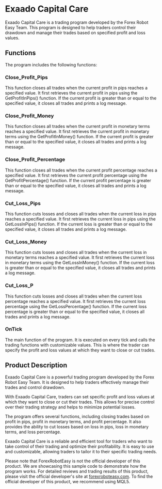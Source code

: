 # Exaado Capital Care

Exaado Capital Care is a trading program developed by the Forex Robot Easy Team. This program is designed to help traders control their drawdown and manage their trades based on specified profit and loss values.

## Functions

The program includes the following functions:

### Close_Profit_Pips

This function closes all trades when the current profit in pips reaches a specified value. It first retrieves the current profit in pips using the GetProfitInPips() function. If the current profit is greater than or equal to the specified value, it closes all trades and prints a log message.

### Close_Profit_Money

This function closes all trades when the current profit in monetary terms reaches a specified value. It first retrieves the current profit in monetary terms using the GetProfitInMoney() function. If the current profit is greater than or equal to the specified value, it closes all trades and prints a log message.

### Close_Profit_Percentage

This function closes all trades when the current profit percentage reaches a specified value. It first retrieves the current profit percentage using the GetProfitPercentage() function. If the current profit percentage is greater than or equal to the specified value, it closes all trades and prints a log message.

### Cut_Loss_Pips

This function cuts losses and closes all trades when the current loss in pips reaches a specified value. It first retrieves the current loss in pips using the GetLossInPips() function. If the current loss is greater than or equal to the specified value, it closes all trades and prints a log message.

### Cut_Loss_Money

This function cuts losses and closes all trades when the current loss in monetary terms reaches a specified value. It first retrieves the current loss in monetary terms using the GetLossInMoney() function. If the current loss is greater than or equal to the specified value, it closes all trades and prints a log message.

### Cut_Loss_P

This function cuts losses and closes all trades when the current loss percentage reaches a specified value. It first retrieves the current loss percentage using the GetLossPercentage() function. If the current loss percentage is greater than or equal to the specified value, it closes all trades and prints a log message.

### OnTick

The main function of the program. It is executed on every tick and calls the trading functions with customizable values. This is where the trader can specify the profit and loss values at which they want to close or cut trades.

## Product Description

Exaado Capital Care is a powerful trading program developed by the Forex Robot Easy Team. It is designed to help traders effectively manage their trades and control drawdown.

With Exaado Capital Care, traders can set specific profit and loss values at which they want to close or cut their trades. This allows for precise control over their trading strategy and helps to minimize potential losses.

The program offers several functions, including closing trades based on profit in pips, profit in monetary terms, and profit percentage. It also provides the ability to cut losses based on loss in pips, loss in monetary terms, and loss percentage.

Exaado Capital Care is a reliable and efficient tool for traders who want to take control of their trading and optimize their profitability. It is easy to use and customizable, allowing traders to tailor it to their specific trading needs.

Please note that ForexRobotEasy is not the official developer of this product. We are showcasing this sample code to demonstrate how the program works. For detailed reviews and trading results of this product, please visit the official developer's site at [forexroboteasy.com](https://forexroboteasy.com/forex-robot-review/exaado-capital-care-review-your-solution-for-drawdown-control/). To find the official developer of this product, we recommend using MQL5.
